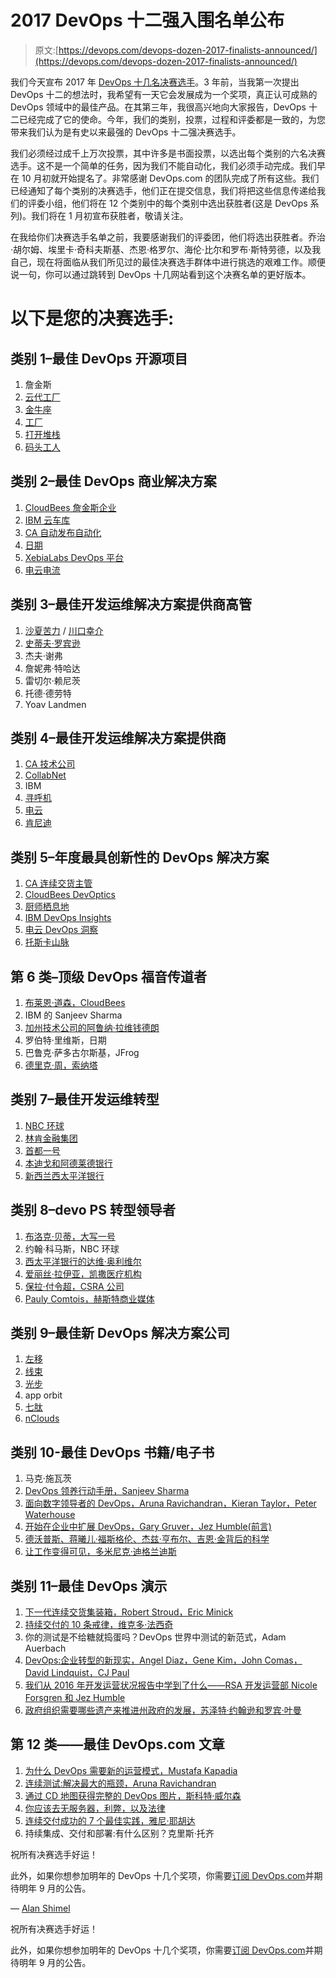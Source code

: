 # 2017 DevOps 十二强入围名单公布

> 原文:[https://devops.com/devops-dozen-2017-finalists-announced/](https://devops.com/devops-dozen-2017-finalists-announced/)

我们今天宣布 2017 年 [DevOps 十几名决赛选手](http://devopsdozen.com)。3 年前，当我第一次提出 DevOps 十二的想法时，我希望有一天它会发展成为一个奖项，真正认可成熟的 DevOps 领域中的最佳产品。在其第三年，我很高兴地向大家报告，DevOps 十二已经完成了它的使命。今年，我们的类别，投票，过程和评委都是一致的，为您带来我们认为是有史以来最强的 DevOps 十二强决赛选手。

我们必须经过成千上万次投票，其中许多是书面投票，以选出每个类别的六名决赛选手。这不是一个简单的任务，因为我们不能自动化，我们必须手动完成。我们早在 10 月初就开始提名了。非常感谢 DevOps.com 的团队完成了所有这些。我们已经通知了每个类别的决赛选手，他们正在提交信息，我们将把这些信息传递给我们的评委小组，他们将在 12 个类别中的每个类别中选出获胜者(这是 DevOps 系列)。我们将在 1 月初宣布获胜者，敬请关注。

在我给你们决赛选手名单之前，我要感谢我们的评委团，他们将选出获胜者。乔治·胡尔姆、埃里卡·奇科夫斯基、杰恩·格罗尔、海伦·比尔和罗布·斯特劳德，以及我自己，现在将面临从我们所见过的最佳决赛选手群体中进行挑选的艰难工作。顺便说一句，你可以通过跳转到 DevOps 十几网站看到这个决赛名单的更好版本。

# 以下是您的决赛选手:

## **类别 1–最佳 DevOps 开源项目**

1.  詹金斯
2.  [云代工厂](https://www.cloudfoundry.org/)
3.  [金牛座](https://gettaurus.org/)
4.  [工厂](https://jfrog.com/open-source/)
5.  [打开堆栈](https://www.openstack.org/)
6.  [码头工人](https://www.docker.com/technologies/overview)

## 类别 2–最佳 DevOps 商业解决方案

1.  [CloudBees 詹金斯企业](https://www.cloudbees.com/products/cloudbees-jenkins-enterprise)
2.  [IBM 云车库](https://www.ibm.com/cloud/garage/)
3.  [CA 自动发布自动化](https://automic.com/products/application-release-automation)
4.  [日期](https://www.datical.com/)
5.  [XebiaLabs DevOps 平台](https://xebialabs.com/)
6.  [电云电流](http://electric-cloud.com/products/electricflow/)

## 类别 3–最佳开发运维解决方案提供商高管

1.  [沙夏苦力](https://ch.linkedin.com/in/sachalabourey) / [川口幸介](https://www.cloudbees.com/team/kohsuke-kawaguchi)
2.  [史蒂夫·罗宾逊](https://www.linkedin.com/in/steve-robinson-846a1713/)
3.  杰夫·谢弗
4.  詹妮弗·特哈达
5.  雷切尔·赖尼茨
6.  托德·德劳特
7.  Yoav Landmen

## 类别 4–最佳开发运维解决方案提供商

1.  [CA 技术公司](https://www.ca.com/us.html)
2.  [CollabNet](https://www.collab.net/)
3.  IBM
4.  [寻呼机](https://www.pagerduty.com/)
5.  [电云](http://electric-cloud.com/)
6.  [肯尼迪](https://www.jfrog.com/)

## 类别 5–年度最具创新性的 DevOps 解决方案

1.  [CA 连续交货主管](https://cddirector.io/#/home)
2.  [CloudBees DevOptics](https://www.cloudbees.com/products/cloudbees-devoptics)
3.  [厨师栖息地](https://www.habitat.sh/)
4.  [IBM DevOps Insights](https://www.ibm.com/cloud/devops-insights)
5.  [电云 DevOps 洞察](http://electric-cloud.com/products/electricflow/)
6.  [托斯卡山脉](https://www.tricentis.com/software-testing-tools/)

## 第 6 类–顶级 DevOps 福音传道者

1.  [布莱恩·道森，CloudBees](https://www.linkedin.com/in/bvdawson/)
2.  IBM 的 Sanjeev Sharma
3.  [加州技术公司的阿鲁纳·拉维钱德朗](https://www.linkedin.com/in/aruna2u/)
4.  罗伯特·里维斯，日期
5.  巴鲁克·萨多古尔斯基，JFrog
6.  [德里克·周，索纳塔](https://www.linkedin.com/in/derekeweeks/)

## 类别 7–最佳开发运维转型

1.  [NBC 环球](http://www.nbcuniversal.com/)
2.  [林肯金融集团](https://www.lfg.com/public/individual)
3.  [首都一号](https://www.capitalone.com/)
4.  [本迪戈和阿德莱德银行](http://www.bendigoadelaide.com.au/public/)
5.  [新西兰西太平洋银行](http://www.westpac.co.nz)

## 类别 8–devo PS 转型领导者

1.  [布洛克·贝蒂，大写一号](https://www.linkedin.com/in/brockbeatty/)
2.  约翰·科马斯，NBC 环球
3.  [西太平洋银行的达维·奥利维尔](https://www.linkedin.com/in/dawieo/)
4.  [爱丽丝·拉伊亚，凯撒医疗机构](https://www.linkedin.com/in/aliceraia/)
5.  [保拉·付令超，CSRA 公司](https://www.linkedin.com/in/pthrasher/)
6.  [Pauly Comtois，赫斯特商业媒体](https://www.linkedin.com/in/paulycomtois/)

## 类别 9–最佳新 DevOps 解决方案公司

1.  [左移](https://www.shiftleft.io/)
2.  [线束](https://harness.io/)
3.  [光步](https://lightstep.com/)
4.  app orbit
5.  [七肽](https://heptio.com/)
6.  [nClouds](https://www.nclouds.com/)

## 类别 10-最佳 DevOps 书籍/电子书

1.  马克·施瓦茨
2.  [DevOps 领养行动手册，Sanjeev Sharma](https://www.amazon.com/DevOps-Adoption-Playbook-Multi-Speed-Enterprise/dp/1119308747/ref=sr_1_1?s=books&ie=UTF8&qid=1511833501&sr=1-1&keywords=DevOps+Adoption+Playbook)
3.  [面向数字领导者的 DevOps，Aruna Ravichandran，Kieran Taylor，Peter Waterhouse](https://www.amazon.com/DevOps-Digital-Leaders-Reignite-DevOps-Enabled/dp/1484218418/ref=sr_1_1?s=books&ie=UTF8&qid=1511833530&sr=1-1&keywords=DevOps+for+Digital+Leaders)
4.  [开始在企业中扩展 DevOps，Gary Gruver，Jez Humble(前言)](https://www.amazon.com/Start-Scaling-Devops-Enterprise-Gruver/dp/1483583589/ref=sr_1_fkmr0_1?s=books&ie=UTF8&qid=1511833550&sr=1-1-fkmr0&keywords=Starting+at+Scaling+DevOps+in+the+Enterprise)
5.  [德沃普斯、蒋曦儿·福斯格伦、杰兹·亨布尔、吉恩·金背后的科学](https://www.slideshare.net/yiko77/download-accelerate-the-science-behind-devopsbuilding-and-scaling-high-performing-technology-organizations-pdf-books)
6.  [让工作变得可见，多米尼克·迪格兰迪斯](https://www.amazon.com/Making-Work-Visible-Exposing-Optimize-ebook/dp/B076BYZ6VN/ref=dp_kinw_strp_1)

## 类别 11–最佳 DevOps 演示

1.  [下一代连续交货集装箱，Robert Stroud，Eric Minick](https://event.on24.com/eventRegistration/EventLobbyServlet?target=reg20.jsp&referrer=&eventid=1515230&sessionid=1&key=44C4CC4CB0A91AD71EA4672EA7EF9FD0&regTag=&sourcepage=register)
2.  [持续交付的 10 条戒律，维克多·法西奇](https://www.youtube.com/watch?v=mW_gkQnF4eU)
3.  你的测试是不给糖就捣蛋吗？DevOps 世界中测试的新范式，Adam Auerbach
4.  [DevOps:企业转型的新现实，Angel Diaz，Gene Kim，John Comas，David Lindquist，CJ Paul](https://www.youtube.com/watch?v=Pc38mvCTgfE)
5.  [我们从 2016 年开发运营状况报告中学到了什么——RSA 开发运营部 Nicole Forsgren 和 Jez Humble](https://www.youtube.com/watch?v=cMHThVI6EMA)
6.  [政府组织需要哪些遗产来推进州政府的发展，苏泽特·约翰逊和罗宾·叶曼](https://www.youtube.com/watch?v=bd-ZbRGMcZY)

## 第 12 类——最佳 DevOps.com 文章

1.  [为什么 DevOps 需要新的运营模式，Mustafa Kapadia](https://devops.com/why-should-cios-redesign-their-organizations/)
2.  [连续测试:解决最大的瓶颈，Aruna Ravichandran](https://devops.com/continuous-testing-devops-bottleneck/)
3.  [通过 CD 地图获得完整的 DevOps 图片，斯科特·威尔森](https://devops.com/get-full-devops-picture-continuous-delivery-map/)
4.  [你应该去无服务器，利弊，以及法律](https://devops.com/go-serverless-pros-cons/)
5.  [连续交付成功的 7 个最佳实践，雅尼·耶胡达](https://devops.com/7-best-practices-continuous-delivery-success/)
6.  持续集成、交付和部署:有什么区别？克里斯·托齐

祝所有决赛选手好运！

此外，如果你想参加明年的 DevOps 十几个奖项，你需要[订阅 DevOps.com](https://devops.com/sign-up-for-our-newsletter/)并期待明年 9 月的公告。

— [Alan Shimel](https://devops.com/author/ashimmy/)

祝所有决赛选手好运！

此外，如果你想参加明年的 DevOps 十几个奖项，你需要[订阅 DevOps.com](https://devops.com/sign-up-for-our-newsletter/)并期待明年 9 月的公告。